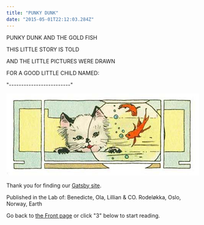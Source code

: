 ```yaml
---
title: "PUNKY DUNK"
date: "2015-05-01T22:12:03.284Z"
---
```

PUNKY DUNK AND THE GOLD FISH

THIS LITTLE STORY IS TOLD

AND THE LITTLE PICTURES WERE DRAWN

FOR A GOOD LITTLE CHILD NAMED:

"-------------------------"

![Punky Dunk with gold fish bowl](./2.jpg)

Thank you for finding our [Gatsby site](https://www.gatsbyjs.org/tutorial/).

Published in the Lab of: Benedicte, Ola, Lillian & CO. Rodeløkka, Oslo, Norway, Earth

Go back to [the Front page](https://lucid-mestorf-57e000.netlify.com/) or click "3" below to start reading.
